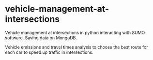 # vehicle-management-at-intersections
Vehicle management at intersections in python interacting with SUMO software. Saving data on MongoDB.


Vehicle emissions and travel times analysis to choose the best route for each car to speed up traffic in intersections.

